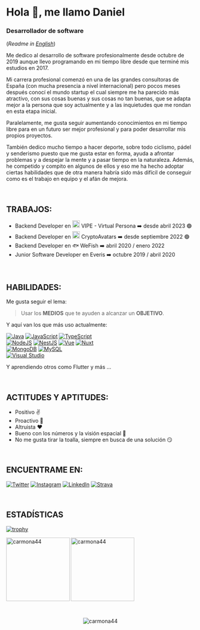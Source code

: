 # Hola 👋, me llamo Daniel
### Desarrollador de software
(*Readme in [English](https://github.com/carmona44/carmona44/blob/main/README.md)*)

Me dedico al desarrollo de software profesionalmente desde octubre de 2019 aunque llevo programando en mi tiempo libre desde que terminé mis estudios en 2017.

Mi carrera profesional comenzó en una de las grandes consultoras de España (con mucha presencia a nivel internacional) pero pocos meses después conocí el mundo startup el cual siempre me ha parecido más atractivo, con sus cosas buenas y sus cosas no tan buenas, que se adapta mejor a la persona que soy actualmente y a las inquietudes que me rondan en esta etapa inicial.

Paralelamente, me gusta seguir aumentando conocimientos en mi tiempo libre para en un futuro ser mejor profesional y para poder desarrollar mis propios proyectos.

También dedico mucho tiempo a hacer deporte, sobre todo ciclismo, pádel y senderismo puesto que me gusta estar en forma, ayuda a afrontar problemas y a despejar la mente y a pasar tiempo en la naturaleza. Además, he competido y compito en algunos de ellos y eso me ha hecho adoptar ciertas habilidades que de otra manera habría sido más difícil de conseguir como es el trabajo en equipo y el afán de mejora.

</br>


## TRABAJOS:
- Backend Developer en <img src="https://vipe.io/favicon.ico" alt="VIPE" width="20"/> VIPE - Virtual Persona ➡️ desde abril 2023 🟢
- Backend Developer en <img src="https://cryptoavatars.io/assets/images/favicon.webp" alt="CryptoAvatars" width="20"/> CryptoAvatars ➡️ desde septiembre 2022 🟢
- Backend Developer en 🐟 WeFish ➡️ abril 2020 / enero 2022
- Junior Software Developer en Everis ➡️ octubre 2019 / abril 2020

</br>

## HABILIDADES:
Me gusta seguir el lema:
>Usar los **MEDIOS** que te ayuden a alcanzar un **OBJETIVO**.

Y aquí van los que más uso actualmente:

[![Java](https://img.shields.io/badge/Java-007396?style=for-the-badge&logo=java&logoColor=white&labelColor=101010)]()
[![JavaScript](https://img.shields.io/badge/JavaScript-F7DF1E?style=for-the-badge&logo=javascript&logoColor=white&labelColor=101010)]()
[![TypeScript](https://img.shields.io/badge/TypeScript-0B1DFF?style=for-the-badge&logo=typescript&logoColor=white&labelColor=101010)]()
</br>
[![NodeJS](https://img.shields.io/badge/Node.JS-339933?style=for-the-badge&logo=node.js&logoColor=white&labelColor=101010)]()
[![NestJS](https://img.shields.io/badge/NestJS-FC0000?style=for-the-badge&logo=nestjs&logoColor=white&labelColor=101010)]()
[![Vue](https://img.shields.io/badge/Vue-4fc08d?style=for-the-badge&logo=vue.js&logoColor=white&labelColor=101010)]()
[![Nuxt](https://img.shields.io/badge/Nuxt-00c58e?style=for-the-badge&logo=nuxt.js&logoColor=white&labelColor=101010)]()
</br>
[![MongoDB](https://img.shields.io/badge/MongoDB-47A248?style=for-the-badge&logo=mongodb&logoColor=white&labelColor=101010)]()
[![MySQL](https://img.shields.io/badge/MySQL-4479A1?style=for-the-badge&logo=mysql&logoColor=white&labelColor=101010)]()
</br>
[![Visual Studio](https://img.shields.io/badge/VisualStudioCode-0066B8?style=for-the-badge&logo=visual-studio-code&logoColor=white&labelColor=101010)]()
</br>

Y aprendiendo otros como Flutter y más ...

</br>

## ACTITUDES Y APTITUDES: 
- Positivo ✌️
- Proactivo 💪
- Altruista ❤️
- Bueno con los números y la visión espacial 🔢
- No me gusta tirar la toalla, siempre en busca de una solución 😏

</br>

## ENCUENTRAME EN:
[![Twitter](https://img.shields.io/badge/Twitter-@carmona44-1DA1F2?style=for-the-badge&logo=twitter&logoColor=white&labelColor=101010)](https://twitter.com/Carmona44)
[![Instagram](https://img.shields.io/badge/Instagram-@carmona44-E4405F?style=for-the-badge&logo=instagram&logoColor=white&labelColor=101010)](https://www.instagram.com/carmona44/)
[![LinkedIn](https://img.shields.io/badge/LinkedIn-Daniel_Carmona-0077B5?style=for-the-badge&logo=linkedin&logoColor=white&labelColor=101010)](https://www.linkedin.com/in/daniel-carmona-alarc%C3%B3n-46045ab1/)
[![Strava](https://img.shields.io/badge/Strava-Daniel_Carmona-fc5200?style=for-the-badge&logo=strava&logoColor=white&labelColor=101010)](https://www.strava.com/athletes/6878230)

</br>

## ESTADÍSTICAS

[![trophy](https://github-profile-trophy.vercel.app/?username=carmona44&theme=onedark&column=7&margin-w=15&margin-h=15&no-bg=true)](https://github.com/ryo-ma/github-profile-trophy)

<p><img height="170" align="left" src="https://github-readme-stats.vercel.app/api/top-langs?username=carmona44&show_icons=true&locale=es&layout=compact&theme=algolia" alt="carmona44" /></p>

<p><img height="170" src="https://github-readme-stats.vercel.app/api?username=carmona44&show_icons=true&locale=es&theme=algolia" alt="carmona44" /></p>

</br>

<p align="center"> <img src="https://komarev.com/ghpvc/?username=carmona44&label=Profile%20views&color=0e75b6&style=flat" alt="carmona44" /> </p>
